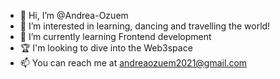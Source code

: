 - 👋 Hi, I’m @Andrea-Ozuem
- 👀 I’m interested in learning, dancing and travelling the world!
- 🌱 I’m currently learning Frontend development
- 🏆 I'm looking to dive into the Web3space
- 📫 You can reach me at andreaozuem2021@gmail.com

<!---
Andrea-Ozuem/Andrea-Ozuem is a ✨ special ✨ repository because its `README.md` (this file) appears on your GitHub profile.
You can click the Preview link to take a look at your changes.
--->
